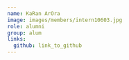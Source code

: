 ```yaml
---
name: KaRan ArOra 
image: images/members/intern10603.jpg 
role: alumni
group: alum
links:
  github: link_to_github 
---
```

